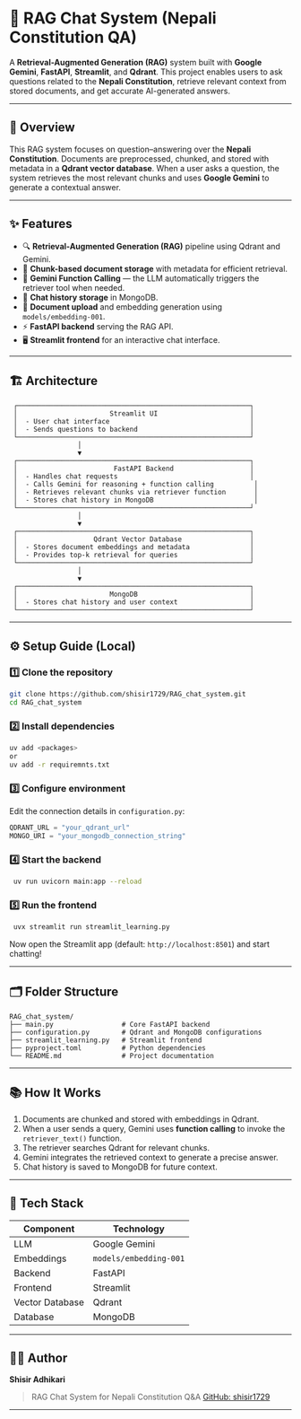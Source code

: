 # 🧠 RAG Chat System (Nepali Constitution QA)

A **Retrieval-Augmented Generation (RAG)** system built with **Google Gemini**, **FastAPI**, **Streamlit**, and **Qdrant**.
This project enables users to ask questions related to the **Nepali Constitution**, retrieve relevant context from stored documents, and get accurate AI-generated answers.

---

## 📖 Overview

This RAG system focuses on question–answering over the **Nepali Constitution**.
Documents are preprocessed, chunked, and stored with metadata in a **Qdrant vector database**.
When a user asks a question, the system retrieves the most relevant chunks and uses **Google Gemini** to generate a contextual answer.

---

## ✨ Features

* 🔍 **Retrieval-Augmented Generation (RAG)** pipeline using Qdrant and Gemini.
* 🧩 **Chunk-based document storage** with metadata for efficient retrieval.
* 🤖 **Gemini Function Calling** — the LLM automatically triggers the retriever tool when needed.
* 💾 **Chat history storage** in MongoDB.
* 📂 **Document upload** and embedding generation using `models/embedding-001`.
* ⚡ **FastAPI backend** serving the RAG API.
* 🖥️ **Streamlit frontend** for an interactive chat interface.

---

## 🏗️ Architecture

```
 ┌──────────────────────────────────────────────────────────┐
 │                       Streamlit UI                       │
 │  - User chat interface                                   │
 │  - Sends questions to backend                            │
 └──────────────────────────────────────────────────────────┘
                 │
                 ▼
 ┌──────────────────────────────────────────────────────────┐
 │                        FastAPI Backend                   │
 │  - Handles chat requests                                 │
 │  - Calls Gemini for reasoning + function calling          │
 │  - Retrieves relevant chunks via retriever function       │
 │  - Stores chat history in MongoDB                         │
 └──────────────────────────────────────────────────────────┘
                 │
                 ▼
 ┌──────────────────────────────────────────────────────────┐
 │                   Qdrant Vector Database                 │
 │  - Stores document embeddings and metadata               │
 │  - Provides top-k retrieval for queries                  │
 └──────────────────────────────────────────────────────────┘
                 │
                 ▼
 ┌──────────────────────────────────────────────────────────┐
 │                       MongoDB                            │
 │  - Stores chat history and user context                  │
 └──────────────────────────────────────────────────────────┘
```

---

## ⚙️ Setup Guide (Local)

### 1️⃣ Clone the repository

```bash
git clone https://github.com/shisir1729/RAG_chat_system.git
cd RAG_chat_system
```

### 2️⃣ Install dependencies

```bash
uv add <packages>
or 
uv add -r requiremnts.txt
```

### 3️⃣ Configure environment

Edit the connection details in `configuration.py`:

```python
QDRANT_URL = "your_qdrant_url"
MONGO_URI = "your_mongodb_connection_string"
```

### 4️⃣ Start the backend

```bash
 uv run uvicorn main:app --reload
```

### 5️⃣ Run the frontend

```bash
 uvx streamlit run streamlit_learning.py
```

Now open the Streamlit app (default: `http://localhost:8501`) and start chatting!

---

## 🗂️ Folder Structure

```
RAG_chat_system/
├── main.py                 # Core FastAPI backend
├── configuration.py        # Qdrant and MongoDB configurations
├── streamlit_learning.py   # Streamlit frontend
├── pyproject.toml          # Python dependencies
└── README.md               # Project documentation
```

---

## 📚 How It Works

1. Documents are chunked and stored with embeddings in Qdrant.
2. When a user sends a query, Gemini uses **function calling** to invoke the `retriever_text()` function.
3. The retriever searches Qdrant for relevant chunks.
4. Gemini integrates the retrieved context to generate a precise answer.
5. Chat history is saved to MongoDB for future context.

---

## 🧩 Tech Stack

| Component       | Technology             |
| --------------- | ---------------------- |
| LLM             | Google Gemini          |
| Embeddings      | `models/embedding-001` |
| Backend         | FastAPI                |
| Frontend        | Streamlit              |
| Vector Database | Qdrant                 |
| Database        | MongoDB                |




---

## 👨‍💻 Author

**Shisir Adhikari**

> RAG Chat System for Nepali Constitution Q&A
> [GitHub: shisir1729](https://github.com/shisir1729)

---

